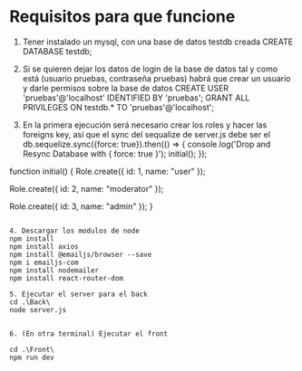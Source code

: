 # Requisitos para que funcione
1. Tener instalado un mysql, con una base de datos testdb creada
CREATE DATABASE testdb;

2. Si se quieren dejar los datos de login de la base de datos tal y como está (usuario pruebas, contraseña pruebas) habrá que crear un usuario y darle permisos sobre la base de datos
CREATE USER 'pruebas'@'localhost' IDENTIFIED BY 'pruebas';
GRANT ALL PRIVILEGES ON testdb.* TO 'pruebas'@'localhost';

3. En la primera ejecución será necesario crear los roles y hacer las foreigns key, así que el sync del sequalize de server.js debe ser el 
db.sequelize.sync({force: true}).then(() => {
    console.log('Drop and Resync Database with { force: true }');
    initial();
});

function initial() {
  Role.create({
    id: 1,
    name: "user"
  });
 
  Role.create({
    id: 2,
    name: "moderator"
  });
 
  Role.create({
    id: 3,
    name: "admin"
  });
}
```

4. Descargar los modulos de node
npm install
npm install axios
npm install @emailjs/browser --save
npm i emailjs-com
npm install nodemailer
npm install react-router-dom

5. Ejecutar el server para el back
cd .\Back\
node server.js


6. (En otra terminal) Ejecutar el front

cd .\Front\
npm run dev

